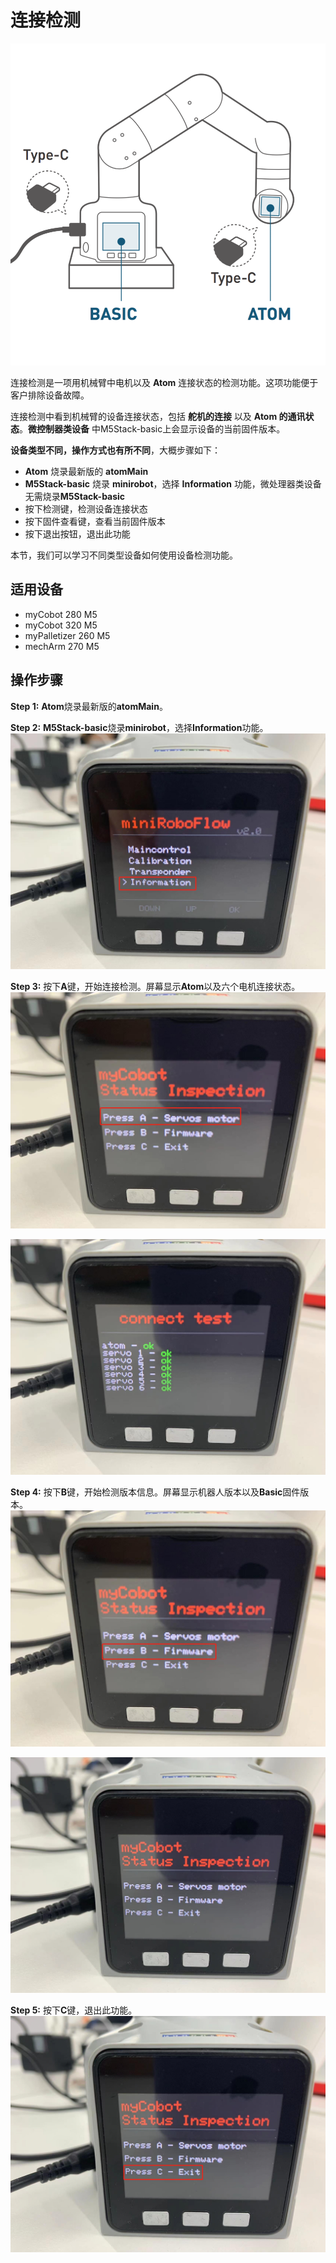 # 连接检测

![basic&atom](../../../../resources/3-FunctionsAndApplications/5.3-FirmwareFunctionDescription/connect/4.2.4-basic&atom.png)

连接检测是一项用机械臂中电机以及 **Atom** 连接状态的检测功能。这项功能便于客户排除设备故障。

连接检测中看到机械臂的设备连接状态，包括 **舵机的连接** 以及 **Atom 的通讯状态**。**微控制器类设备** 中M5Stack-basic上会显示设备的当前固件版本。

**设备类型不同，操作方式也有所不同**，大概步骤如下：
- **Atom** 烧录最新版的 **atomMain**
- **M5Stack-basic** 烧录 **minirobot**，选择 **Information** 功能，微处理器类设备无需烧录**M5Stack-basic**
- 按下检测键，检测设备连接状态
- 按下固件查看键，查看当前固件版本
- 按下退出按钮，退出此功能

本节，我们可以学习不同类型设备如何使用设备检测功能。

## 适用设备
- myCobot 280 M5
- myCobot 320 M5
- myPalletizer 260 M5
- mechArm 270 M5

## 操作步骤

**Step 1:** **Atom**烧录最新版的**atomMain**。

**Step 2:** **M5Stack-basic**烧录**minirobot**，选择**Information**功能。
![basic&atom](../../../../resources/3-FunctionsAndApplications/5.3-FirmwareFunctionDescription/connect/c1.jpg)

**Step 3:** 按下**A**键，开始连接检测。屏幕显示**Atom**以及六个电机连接状态。
![basic&atom](../../../../resources/3-FunctionsAndApplications/5.3-FirmwareFunctionDescription/connect/2.jpg)

![basic&atom](../../../../resources/3-FunctionsAndApplications/5.3-FirmwareFunctionDescription/connect/3.jpg)

**Step 4:** 按下**B**键，开始检测版本信息。屏幕显示机器人版本以及**Basic**固件版本。
![basic&atom](../../../../resources/3-FunctionsAndApplications/5.3-FirmwareFunctionDescription/connect/4.jpg)

![basic&atom](../../../../resources/3-FunctionsAndApplications/5.3-FirmwareFunctionDescription/connect/5.jpg)

**Step 5:** 按下**C**键，退出此功能。
![basic&atom](../../../../resources/3-FunctionsAndApplications/5.3-FirmwareFunctionDescription/connect/6.jpg)
